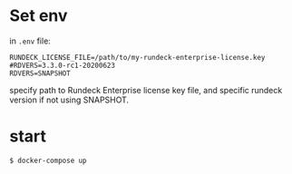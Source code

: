 # Set env

in `.env` file:

```
RUNDECK_LICENSE_FILE=/path/to/my-rundeck-enterprise-license.key
#RDVERS=3.3.0-rc1-20200623
RDVERS=SNAPSHOT
```

specify path to Rundeck Enterprise license key file, and specific rundeck version if not using SNAPSHOT.

# start

```
$ docker-compose up 
```